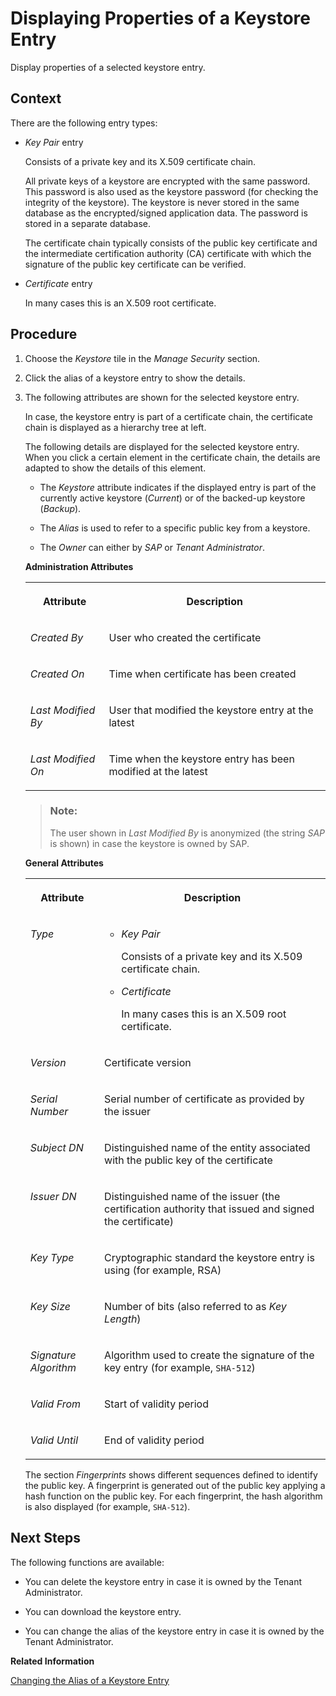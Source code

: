 <!-- loio24585bafb39b42d6a1856e05ad2b428a -->

# Displaying Properties of a Keystore Entry

Display properties of a selected keystore entry.



## Context

There are the following entry types:

-   *Key Pair* entry

    Consists of a private key and its X.509 certificate chain.

    All private keys of a keystore are encrypted with the same password. This password is also used as the keystore password \(for checking the integrity of the keystore\). The keystore is never stored in the same database as the encrypted/signed application data. The password is stored in a separate database.

    The certificate chain typically consists of the public key certificate and the intermediate certification authority \(CA\) certificate with which the signature of the public key certificate can be verified.

-   *Certificate* entry

    In many cases this is an X.509 root certificate.




## Procedure

1.  Choose the *Keystore* tile in the *Manage Security* section.

2.  Click the alias of a keystore entry to show the details.

3.  The following attributes are shown for the selected keystore entry.

    In case, the keystore entry is part of a certificate chain, the certificate chain is displayed as a hierarchy tree at left.

    The following details are displayed for the selected keystore entry. When you click a certain element in the certificate chain, the details are adapted to show the details of this element.

    -   The *Keystore* attribute indicates if the displayed entry is part of the currently active keystore \(*Current*\) or of the backed-up keystore \(*Backup*\).

    -   The *Alias* is used to refer to a specific public key from a keystore.

    -   The *Owner* can either by *SAP* or *Tenant Administrator*.


    **Administration Attributes**


    <table>
    <tr>
    <th valign="top">

    Attribute


    
    </th>
    <th valign="top">

    Description


    
    </th>
    </tr>
    <tr>
    <td valign="top">

     *Created By* 


    
    </td>
    <td valign="top">

    User who created the certificate


    
    </td>
    </tr>
    <tr>
    <td valign="top">

     *Created On* 


    
    </td>
    <td valign="top">

    Time when certificate has been created


    
    </td>
    </tr>
    <tr>
    <td valign="top">

     *Last Modified By* 


    
    </td>
    <td valign="top">

    User that modified the keystore entry at the latest


    
    </td>
    </tr>
    <tr>
    <td valign="top">

     *Last Modified On* 


    
    </td>
    <td valign="top">

    Time when the keystore entry has been modified at the latest


    
    </td>
    </tr>
    </table>
    
    > ### Note:  
    > The user shown in *Last Modified By* is anonymized \(the string *SAP* is shown\) in case the keystore is owned by SAP.

    **General Attributes**


    <table>
    <tr>
    <th valign="top">

    Attribute


    
    </th>
    <th valign="top">

    Description


    
    </th>
    </tr>
    <tr>
    <td valign="top">

     *Type* 


    
    </td>
    <td valign="top">

    -   *Key Pair*

        Consists of a private key and its X.509 certificate chain.

    -   *Certificate*

        In many cases this is an X.509 root certificate.



    
    </td>
    </tr>
    <tr>
    <td valign="top">

     *Version* 


    
    </td>
    <td valign="top">

    Certificate version


    
    </td>
    </tr>
    <tr>
    <td valign="top">

     *Serial Number* 


    
    </td>
    <td valign="top">

    Serial number of certificate as provided by the issuer


    
    </td>
    </tr>
    <tr>
    <td valign="top">

     *Subject DN* 


    
    </td>
    <td valign="top">

    Distinguished name of the entity associated with the public key of the certificate


    
    </td>
    </tr>
    <tr>
    <td valign="top">

     *Issuer DN* 


    
    </td>
    <td valign="top">

    Distinguished name of the issuer \(the certification authority that issued and signed the certificate\)


    
    </td>
    </tr>
    <tr>
    <td valign="top">

     *Key Type* 


    
    </td>
    <td valign="top">

    Cryptographic standard the keystore entry is using \(for example, RSA\)


    
    </td>
    </tr>
    <tr>
    <td valign="top">

     *Key Size* 


    
    </td>
    <td valign="top">

    Number of bits \(also referred to as *Key Length*\)


    
    </td>
    </tr>
    <tr>
    <td valign="top">

     *Signature Algorithm* 


    
    </td>
    <td valign="top">

    Algorithm used to create the signature of the key entry \(for example, `SHA-512`\)


    
    </td>
    </tr>
    <tr>
    <td valign="top">

     *Valid From* 


    
    </td>
    <td valign="top">

    Start of validity period


    
    </td>
    </tr>
    <tr>
    <td valign="top">

     *Valid Until* 


    
    </td>
    <td valign="top">

    End of validity period


    
    </td>
    </tr>
    </table>
    
    The section *Fingerprints* shows different sequences defined to identify the public key. A fingerprint is generated out of the public key applying a hash function on the public key. For each fingerprint, the hash algorithm is also displayed \(for example, `SHA-512`\).




<a name="loio24585bafb39b42d6a1856e05ad2b428a__postreq_jqk_ysd_lbb"/>

## Next Steps

The following functions are available:

-   You can delete the keystore entry in case it is owned by the Tenant Administrator.

-   You can download the keystore entry.

-   You can change the alias of the keystore entry in case it is owned by the Tenant Administrator.


**Related Information**  


[Changing the Alias of a Keystore Entry](changing-the-alias-of-a-keystore-entry-72b0f88.md "")

